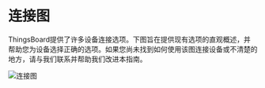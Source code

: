 # 连接图
	
ThingsBoard提供了许多设备连接选项。下图旨在提供现有选项的直观概述，并帮助您为设备选择正确的选项。如果您尚未找到如何使用该图连接设备或不清楚的地方，请与我们联系并帮助我们改进本指南。

![连接图](https://github.com/thinksjay/ThingsBoardDocumentation/blob/master/assets/img/Connectivity%20diagram.png)